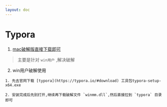 ```yaml
---
layout: doc
---
```


# Typora

  1. [mac破解版直接下载即可](https://www.digit77.com/macapps/typora/)

  > 主要是针对 `win用户` ,解决破解

  2. win用户破解使用

    1. 先去官网下载 [typora](https://typora.io/#download) 工具包typora-setup-x64.exe

    2. 安装完成后先别打开,继续再下载破解文件 `winmm.dll`,然后直接拉到 `typora` 目录即可

  
